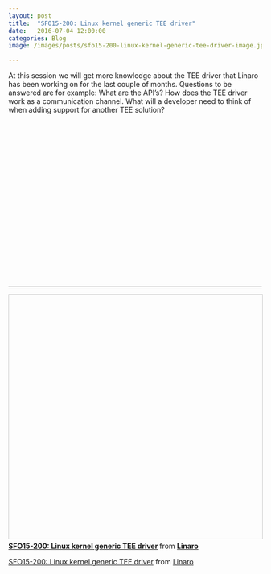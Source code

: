 ```yaml
---
layout: post
title:  "SFO15-200: Linux kernel generic TEE driver"
date:   2016-07-04 12:00:00
categories: Blog
image: /images/posts/sfo15-200-linux-kernel-generic-tee-driver-image.jpeg

---
```

At this session we will get more knowledge about the TEE driver that Linaro has been working on for the last couple of months. Questions to be answered are for example: What are the API’s? How does the TEE driver work as a communication channel. What will a developer need to think of when adding support for another TEE solution?

<div class="embed-responsive embed-responsive-16by9">
  <iframe class="lazyload embed-responsive-item" width="560" height="315"
    src="data:image/gif;base64,R0lGODlhAQABAAAAACH5BAEKAAEALAAAAAABAAEAAAICTAEAOw==" data-src="https://www.youtube.com/embed/BhLndLUQamM" frameborder="0"
    allowfullscreen></iframe>
</div>

--------

<div class="embed-responsive embed-responsive-16by9">
    <iframe src="data:image/gif;base64,R0lGODlhAQABAAAAACH5BAEKAAEALAAAAAABAAEAAAICTAEAOw==" data-src="//www.slideshare.net/slideshow/embed_code/key/rIt8fDZcwIXFrr" width="595" height="485" frameborder="0" marginwidth="0" marginheight="0" scrolling="no" style="border:1px solid #CCC; border-width:1px; margin-bottom:5px; max-width: 100%;" allowfullscreen> </iframe> <div style="margin-bottom:5px"> <strong> <a href="//www.slideshare.net/linaroorg/sfo15200-linux-kernel-generic-tee-driver" title="SFO15-200: Linux kernel generic TEE driver" target="_blank">SFO15-200: Linux kernel generic TEE driver</a> </strong> from <strong><a target="_blank" href="https://www.slideshare.net/linaroorg">Linaro</a></strong> </div>
</div>

[SFO15-200: Linux kernel generic TEE driver](https://www.slideshare.net/linaroorg/sfo15200-linux-kernel-generic-tee-driver) from [Linaro](http://www.slideshare.net/linaroorg)  
